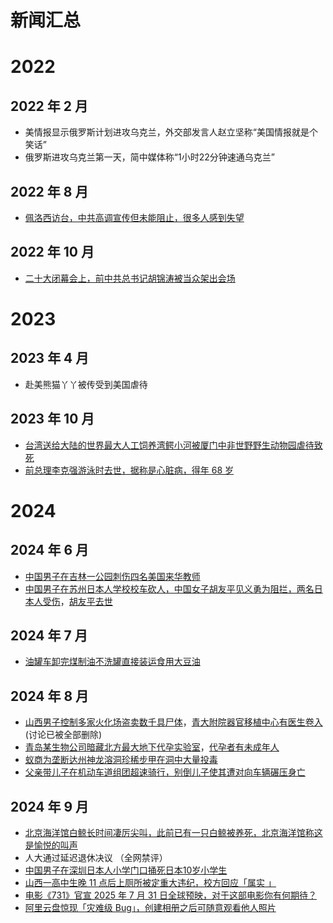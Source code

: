 # 新闻汇总

# 2022
## 2022 年 2 月
- 美情报显示俄罗斯计划进攻乌克兰，外交部发言人赵立坚称“美国情报就是个笑话”
- 俄罗斯进攻乌克兰第一天，简中媒体称“1小时22分钟速通乌克兰”
## 2022 年 8 月
- [佩洛西访台，中共高调宣传但未能阻止，很多人感到失望](https://www.zhihu.com/question/546777792)
## 2022 年 10 月
- [二十大闭幕会上，前中共总书记胡锦涛被当众架出会场](https://zh.wikipedia.org/zh-cn/%E8%83%A1%E9%94%A6%E6%B6%9B%E4%BA%8C%E5%8D%81%E5%A4%A7%E7%A6%BB%E5%9C%BA%E4%BA%8B%E4%BB%B6)

# 2023
## 2023 年 4 月
- 赴美熊猫丫丫被传受到美国虐待
## 2023 年 10 月
- [台湾送给大陆的世界最大人工饲养湾鳄小河被厦门中非世野野生动物园虐待致死](https://www.zhihu.com/question/627903083)
- [前总理李克强游泳时去世，据称是心脏病，得年 68 岁](https://zh.wikipedia.org/zh-cn/%E6%9D%8E%E5%85%8B%E5%BC%BA%E4%B9%8B%E6%AD%BB)

# 2024
## 2024 年 6 月
- [中国男子在吉林一公园刺伤四名美国来华教师](https://www.zhihu.com/question/658642574)
- [中国男子在苏州日本人学校校车砍人，中国女子胡友平见义勇为阻拦，两名日本人受伤](https://www.zhihu.com/question/659837226)，[胡友平去世](https://www.zhihu.com/question/660151512)
## 2024 年 7 月
- [油罐车卸完煤制油不洗罐直接装运食用大豆油](https://www.zhihu.com/question/660963326)
## 2024 年 8 月
- [山西男子控制多家火化场盗卖数千具尸体](https://www.zhihu.com/question/663778150)，[青大附院器官移植中心有医生卷入](https://www.zhihu.com/question/663778150)  (讨论已被全部删除)
- [青岛某生物公司暗藏北方最大地下代孕实验室](https://www.zhihu.com/question/665407720)，[代孕者有未成年人](https://www.zhihu.com/question/666001729)
- [蚁商为垄断达州神龙溶洞珍稀步甲在洞中大量投毒](https://www.zhihu.com/question/664306989)
- [父亲带儿子在机动车道组团超速骑行，别倒儿子使其遭对向车辆碾压身亡](https://www.zhihu.com/question/664119260)
## 2024 年 9 月
- [北京海洋馆白鲸长时间凄厉尖叫，此前已有一只白鲸被养死，北京海洋馆称这是愉悦的叫声](https://www.zhihu.com/question/666340522)
- 人大通过延迟退休决议 （全网禁评）
- [中国男子在深圳日本人小学门口捅死日本10岁小学生](https://www.zhihu.com/question/667566745)
- [山西一高中生晚 11 点后上厕所被定重大违纪，校方回应「属实 」](https://www.zhihu.com/question/667491692)
- [电影《731》官宣 2025 年 7 月 31 日全球预映，对于这部电影你有何期待？](https://www.zhihu.com/question/667471897)
- [阿里云盘惊现「灾难级 Bug」，创建相册之后可随意观看他人照片](https://www.zhihu.com/question/667213540)
